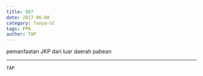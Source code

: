 ```yaml
---
title: 987
date: 2017-06-08
category: Tanya-SC
tags: PPN
author: TAP
---
```


pemanfaatan JKP dari luar daerah pabean

---



`TAP`
